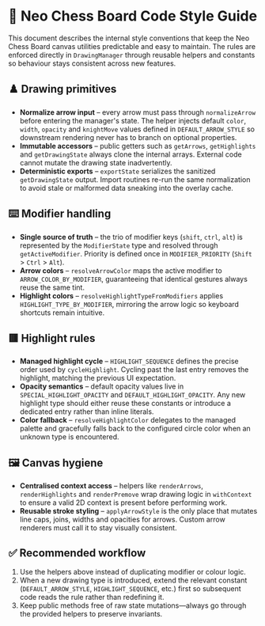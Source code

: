# 🎯 Neo Chess Board Code Style Guide

This document describes the internal style conventions that keep the Neo Chess Board
canvas utilities predictable and easy to maintain. The rules are enforced directly in
`DrawingManager` through reusable helpers and constants so behaviour stays consistent
across new features.

## ♟️ Drawing primitives

- **Normalize arrow input** – every arrow must pass through `normalizeArrow` before
  entering the manager's state. The helper injects default `color`, `width`, `opacity`
  and `knightMove` values defined in `DEFAULT_ARROW_STYLE` so downstream rendering never
  has to branch on optional properties.
- **Immutable accessors** – public getters such as `getArrows`, `getHighlights` and
  `getDrawingState` always clone the internal arrays. External code cannot mutate the
  drawing state inadvertently.
- **Deterministic exports** – `exportState` serializes the sanitized `getDrawingState`
  output. Import routines re-run the same normalization to avoid stale or malformed
  data sneaking into the overlay cache.

## ⌨️ Modifier handling

- **Single source of truth** – the trio of modifier keys (`shift`, `ctrl`, `alt`) is
  represented by the `ModifierState` type and resolved through `getActiveModifier`.
  Priority is defined once in `MODIFIER_PRIORITY` (`Shift` > `Ctrl` > `Alt`).
- **Arrow colors** – `resolveArrowColor` maps the active modifier to
  `ARROW_COLOR_BY_MODIFIER`, guaranteeing that identical gestures always reuse the same
  tint.
- **Highlight colors** – `resolveHighlightTypeFromModifiers` applies
  `HIGHLIGHT_TYPE_BY_MODIFIER`, mirroring the arrow logic so keyboard shortcuts remain
  intuitive.

## 🟥 Highlight rules

- **Managed highlight cycle** – `HIGHLIGHT_SEQUENCE` defines the precise order used by
  `cycleHighlight`. Cycling past the last entry removes the highlight, matching the
  previous UI expectation.
- **Opacity semantics** – default opacity values live in
  `SPECIAL_HIGHLIGHT_OPACITY` and `DEFAULT_HIGHLIGHT_OPACITY`. Any new highlight type
  should either reuse these constants or introduce a dedicated entry rather than inline
  literals.
- **Color fallback** – `resolveHighlightColor` delegates to the managed palette and
  gracefully falls back to the configured circle color when an unknown type is
  encountered.

## 🖼 Canvas hygiene

- **Centralised context access** – helpers like `renderArrows`, `renderHighlights` and
  `renderPremove` wrap drawing logic in `withContext` to ensure a valid 2D context is
  present before performing work.
- **Reusable stroke styling** – `applyArrowStyle` is the only place that mutates line
  caps, joins, widths and opacities for arrows. Custom arrow renderers must call it to
  stay visually consistent.

## ✅ Recommended workflow

1. Use the helpers above instead of duplicating modifier or colour logic.
2. When a new drawing type is introduced, extend the relevant constant
   (`DEFAULT_ARROW_STYLE`, `HIGHLIGHT_SEQUENCE`, etc.) first so subsequent code reads the
   rule rather than redefining it.
3. Keep public methods free of raw state mutations—always go through the provided
   helpers to preserve invariants.
